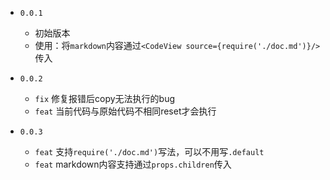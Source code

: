 - `0.0.1`
    - 初始版本 
    - 使用：将`markdown`内容通过`<CodeView source={require('./doc.md')}/>`传入
    
- `0.0.2`
    - `fix` 修复报错后copy无法执行的bug
    - `feat` 当前代码与原始代码不相同reset才会执行
- `0.0.3`
    - `feat` 支持`require('./doc.md')`写法，可以不用写`.default`
    - `feat` markdown内容支持通过`props.children`传入